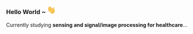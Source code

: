 ### Hello World ~ <img src="https://raw.githubusercontent.com/albertomosconi/albertomosconi/master/wave.gif" width="24px" alt="hi">

Currently studying **sensing and signal/image processing for healthcare**...
